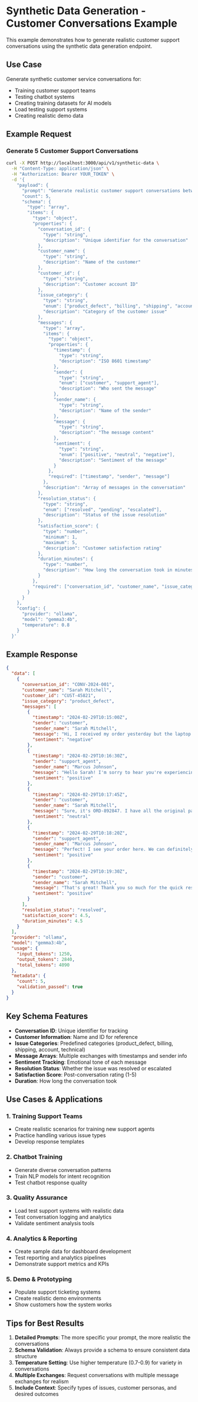 # Synthetic Data Generation - Customer Conversations Example

This example demonstrates how to generate realistic customer support conversations using the synthetic data generation endpoint.

## Use Case
Generate synthetic customer service conversations for:
- Training customer support teams
- Testing chatbot systems
- Creating training datasets for AI models
- Load testing support systems
- Creating realistic demo data

## Example Request

### Generate 5 Customer Support Conversations

```bash
curl -X POST http://localhost:3000/api/v1/synthetic-data \
  -H "Content-Type: application/json" \
  -H "Authorization: Bearer YOUR_TOKEN" \
  -d '{
    "payload": {
      "prompt": "Generate realistic customer support conversations between a customer and support agent. Include customer issues like product defects, billing problems, shipping delays, and account access issues. Each conversation should have multiple exchanges showing the resolution process. Include timestamps and sentiment indicators.",
      "count": 5,
      "schema": {
        "type": "array",
        "items": {
          "type": "object",
          "properties": {
            "conversation_id": {
              "type": "string",
              "description": "Unique identifier for the conversation"
            },
            "customer_name": {
              "type": "string",
              "description": "Name of the customer"
            },
            "customer_id": {
              "type": "string",
              "description": "Customer account ID"
            },
            "issue_category": {
              "type": "string",
              "enum": ["product_defect", "billing", "shipping", "account", "technical", "other"],
              "description": "Category of the customer issue"
            },
            "messages": {
              "type": "array",
              "items": {
                "type": "object",
                "properties": {
                  "timestamp": {
                    "type": "string",
                    "description": "ISO 8601 timestamp"
                  },
                  "sender": {
                    "type": "string",
                    "enum": ["customer", "support_agent"],
                    "description": "Who sent the message"
                  },
                  "sender_name": {
                    "type": "string",
                    "description": "Name of the sender"
                  },
                  "message": {
                    "type": "string",
                    "description": "The message content"
                  },
                  "sentiment": {
                    "type": "string",
                    "enum": ["positive", "neutral", "negative"],
                    "description": "Sentiment of the message"
                  }
                },
                "required": ["timestamp", "sender", "message"]
              },
              "description": "Array of messages in the conversation"
            },
            "resolution_status": {
              "type": "string",
              "enum": ["resolved", "pending", "escalated"],
              "description": "Status of the issue resolution"
            },
            "satisfaction_score": {
              "type": "number",
              "minimum": 1,
              "maximum": 5,
              "description": "Customer satisfaction rating"
            },
            "duration_minutes": {
              "type": "number",
              "description": "How long the conversation took in minutes"
            }
          },
          "required": ["conversation_id", "customer_name", "issue_category", "messages", "resolution_status"]
        }
      }
    },
    "config": {
      "provider": "ollama",
      "model": "gemma3:4b",
      "temperature": 0.8
    }
  }'
```

## Example Response

```json
{
  "data": [
    {
      "conversation_id": "CONV-2024-001",
      "customer_name": "Sarah Mitchell",
      "customer_id": "CUST-45821",
      "issue_category": "product_defect",
      "messages": [
        {
          "timestamp": "2024-02-29T10:15:00Z",
          "sender": "customer",
          "sender_name": "Sarah Mitchell",
          "message": "Hi, I received my order yesterday but the laptop screen has a dead pixel in the center. This is really frustrating.",
          "sentiment": "negative"
        },
        {
          "timestamp": "2024-02-29T10:16:30Z",
          "sender": "support_agent",
          "sender_name": "Marcus Johnson",
          "message": "Hello Sarah! I'm sorry to hear you're experiencing this issue. I understand how frustrating that must be. Let me help you with this right away. Can you confirm your order number?",
          "sentiment": "positive"
        },
        {
          "timestamp": "2024-02-29T10:17:45Z",
          "sender": "customer",
          "sender_name": "Sarah Mitchell",
          "message": "Sure, it's ORD-892847. I have all the original packaging if I need to return it.",
          "sentiment": "neutral"
        },
        {
          "timestamp": "2024-02-29T10:18:20Z",
          "sender": "support_agent",
          "sender_name": "Marcus Johnson",
          "message": "Perfect! I see your order here. We can definitely arrange a replacement for you at no cost. Since the item is defective, I'll priority ship a replacement to you today. You can return the defective unit using our prepaid shipping label.",
          "sentiment": "positive"
        },
        {
          "timestamp": "2024-02-29T10:19:30Z",
          "sender": "customer",
          "sender_name": "Sarah Mitchell",
          "message": "That's great! Thank you so much for the quick resolution. I really appreciate it.",
          "sentiment": "positive"
        }
      ],
      "resolution_status": "resolved",
      "satisfaction_score": 4.5,
      "duration_minutes": 4.5
    }
  ],
  "provider": "ollama",
  "model": "gemma3:4b",
  "usage": {
    "input_tokens": 1250,
    "output_tokens": 2840,
    "total_tokens": 4090
  },
  "metadata": {
    "count": 5,
    "validation_passed": true
  }
}
```

## Key Schema Features

- **Conversation ID**: Unique identifier for tracking
- **Customer Information**: Name and ID for reference
- **Issue Categories**: Predefined categories (product_defect, billing, shipping, account, technical)
- **Message Arrays**: Multiple exchanges with timestamps and sender info
- **Sentiment Tracking**: Emotional tone of each message
- **Resolution Status**: Whether the issue was resolved or escalated
- **Satisfaction Score**: Post-conversation rating (1-5)
- **Duration**: How long the conversation took

## Use Cases & Applications

### 1. **Training Support Teams**
- Create realistic scenarios for training new support agents
- Practice handling various issue types
- Develop response templates

### 2. **Chatbot Training**
- Generate diverse conversation patterns
- Train NLP models for intent recognition
- Test chatbot response quality

### 3. **Quality Assurance**
- Load test support systems with realistic data
- Test conversation logging and analytics
- Validate sentiment analysis tools

### 4. **Analytics & Reporting**
- Create sample data for dashboard development
- Test reporting and analytics pipelines
- Demonstrate support metrics and KPIs

### 5. **Demo & Prototyping**
- Populate support ticketing systems
- Create realistic demo environments
- Show customers how the system works

## Tips for Best Results

1. **Detailed Prompts**: The more specific your prompt, the more realistic the conversations
2. **Schema Validation**: Always provide a schema to ensure consistent data structure
3. **Temperature Setting**: Use higher temperature (0.7-0.9) for variety in conversations
4. **Multiple Exchanges**: Request conversations with multiple message exchanges for realism
5. **Include Context**: Specify types of issues, customer personas, and desired outcomes
